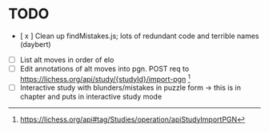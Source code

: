 # TODO

- [ x ] Clean up findMistakes.js; lots of redundant code and terrible names (daybert)
- [ ] List alt moves in order of elo
- [ ] Edit annotations of alt moves into pgn. POST req to https://lichess.org/api/study/{studyId}/import-pgn [^1]
- [ ] Interactive study with blunders/mistakes in puzzle form -> this is in chapter and puts in interactive study mode

 [^1]: https://lichess.org/api#tag/Studies/operation/apiStudyImportPGN 
